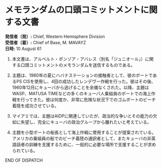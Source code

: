 # メモランダムの口頭コミットメントに関する文書

**発信者（発）:** Chief, Western Hemisphere Division  
**受信者（着）:** Chief of Base, M. MAVAYZ  
**日時:** 10 August 61  

1. 本文書は、アルベルト・ポンゾア・アバレス（別名「ジュニオール」）に関する口頭コミットメントのメモランダムを送信するものである。

2. 主題は、1960年の夏にハバナステーションの接触者として、彼のボートであるPS CISを使用し、4回の成功したレンデヴー作戦を行った。彼はその後、1960年12月にキューバから逃げることを余儀なくされた。以降、主題はWASP、MATUSA TIMEなどの多くのキューバ人乗組員のボートでの海上作戦を行ってきた。彼は何度か、非常に危険な状況下でのゴムボートのビーチ着陸を成功させている。

3. マイアミでは、主題はAIDPに関連していたが、政治的な争いとその能力の欠如に失望し、完全にキューバの政治グループから離れたいと考えている。

4. 主題を小型ボートの船長として海上作戦に使用することが提案されている。アメリカの乗組員の船でのビーチ着陸の通訳者として、またキューバの非英語話者の訓練を支援するために、一般的に必要な場所で支援することが求められている。

END OF DISPATCH